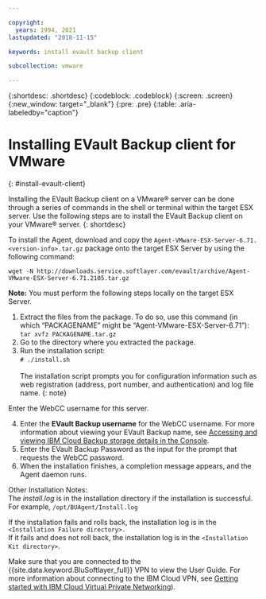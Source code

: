 ```yaml
---

copyright:
  years: 1994, 2021
lastupdated: "2018-11-15"

keywords: install evault backup client

subcollection: vmware

---
```


{:shortdesc: .shortdesc}
{:codeblock: .codeblock}
{:screen: .screen}
{:new_window: target="_blank"}
{:pre: .pre}
{:table: .aria-labeledby="caption"}

# Installing EVault Backup client for VMware
{: #install-evault-client}

Installing the EVault Backup client on a VMware&reg; server can be done through a series of commands in the shell or terminal within the target ESX server. Use the following steps are to install the EVault Backup client on your VMware&reg; server.
{: shortdesc}

To install the Agent, download and copy the `Agent-VMware-ESX-Server-6.71.<version-info>.tar.gz` package onto the target ESX Server by using the following command:

`wget -N http://downloads.service.softlayer.com/evault/archive/Agent-VMware-ESX-Server-6.71.2105.tar.gz`

**Note:** You must perform the following steps locally on the target ESX Server.

1. Extract the files from the package. To do so, use this command (in which “PACKAGENAME” might be “Agent-VMware-ESX-Server-6.71”):<br/>`tar xvfz PACKAGENAME.tar.gz`
2. Go to the directory where you extracted the package.
3. Run the installation script:<br />`# ./install.sh`<br/><br/>
  The installation script prompts you for configuration information such as web registration (address, port number, and authentication) and log file name.
  {: note}

Enter the WebCC username for this server.

4. Enter the **EVault Backup username** for the WebCC username. For more information about viewing your EVault Backup name, see [Accessing and viewing IBM Cloud Backup storage details in the Console](/docs/infrastructure/Backup?topic=Backup-GettingStarted#viewing-evault-backup-storage-details-in-ibm-cloud-infrastructure-customer-portal).
5. Enter the EVault Backup Password as the input for the prompt that requests the WebCC password.
6. When the installation finishes, a completion message appears, and the Agent daemon runs.


Other Installation Notes:<br/>
The _install.log_ is in the installation directory if the installation is successful.<br/>
For example, `/opt/BUAgent/Install.log`

If the installation fails and rolls back, the installation log is in the `<Installation Failure directory>.`<br/>
If it fails and does not roll back, the installation log is in the `<Installation Kit directory>`.<br/>

Make sure that you are connected to the {{site.data.keyword.BluSoftlayer_full}} VPN to view the User Guide. For more information about connecting to the IBM Cloud VPN, see [Getting started with IBM Cloud Virtual Private Networking](/docs/iaas-vpn?topic=iaas-vpn-getting-started)).
